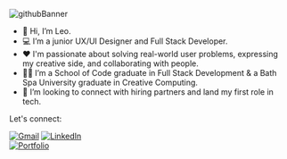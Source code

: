 ![githubBanner](https://user-images.githubusercontent.com/99083396/190916189-5652cd94-ff54-4d58-affa-b86d56c476db.png)


- 👋 Hi, I’m Leo.
- :computer: I’m a junior UX/UI Designer and Full Stack Developer.
- :heart: I'm passionate about solving real-world user problems, expressing my creative side, and collaborating with people.
- :man_student: I’m a School of Code graduate in Full Stack Development & a Bath Spa University graduate in Creative Computing.
- 👀 I’m looking to connect with hiring partners and land my first role in tech.

Let's connect:

[![Gmail](https://img.shields.io/badge/Gmail-D14836?style=for-the-badge&logo=gmail&logoColor=white)][1]
[![LinkedIn](https://img.shields.io/badge/linkedin-%230077B5.svg?style=for-the-badge&logo=linkedin&logoColor=white)][2]  
[![Portfolio](https://img.shields.io/badge/Portfolio-%23000000.svg?style=for-the-badge&logo=firefox&logoColor=#FF7139)][3]


[1]:mailto:leowall93@gmail.com
[2]:https://www.linkedin.com/in/leo-wall/
[3]:https://leowall.netlify.app/
<!---
leoarthurwall/leoarthurwall is a ✨ special ✨ repository because its `README.md` (this file) appears on your GitHub profile.
You can click the Preview link to take a look at your changes.
--->


